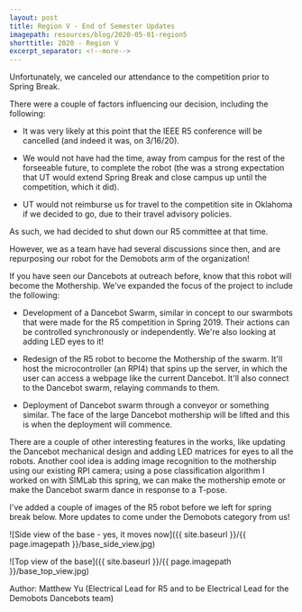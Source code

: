 ```yaml
---
layout: post
title: Region V - End of Semester Updates
imagepath: resources/blog/2020-05-01-region5
shorttitle: 2020 - Region V
excerpt_separator: <!--more-->
---
```


Unfortunately, we canceled our attendance to the competition prior to Spring Break.

<!--more-->

There were a couple of factors influencing our decision, including the following:

* It was very likely at this point that the IEEE R5 conference will be cancelled (and indeed it was, on 3/16/20).

* We would not have had the time, away from campus for the rest of the forseeable future, to complete the robot (the was a strong expectation that UT would extend Spring Break and close campus up until the competition, which it did).

* UT would not reimburse us for travel to the competition site in Oklahoma if we decided to go, due to their travel advisory policies.

As such, we had decided to shut down our R5 committee at that time.

However, we as a team have had several discussions since then, and are repurposing our robot for the Demobots arm of the organization!

If you have seen our Dancebots at outreach before, know that this robot will become the Mothership. We've expanded the focus of the project to include the following:

* Development of a Dancebot Swarm, similar in concept to our swarmbots that were made for the R5 competition in Spring 2019. Their actions can be controlled synchronously or independently. We're also looking at adding LED eyes to it!

* Redesign of the R5 robot to become the Mothership of the swarm. It'll host the microcontroller (an RPI4) that spins up the server, in which the user can access a webpage like the current Dancebot. It'll also connect to the Dancebot swarm, relaying commands to them.

* Deployment of Dancebot swarm through a conveyor or something similar. The face of the large Dancebot mothership will be lifted and this is when the deployment will commence.

There are a couple of other interesting features in the works, like updating the Dancebot mechanical design and adding LED matrices for eyes to all the robots. Another cool idea is adding image recognition to the mothership using our existing RPI camera; using a pose classification algorithm I worked on with SIMLab this spring, we can make the mothership emote or make the Dancebot swarm dance in response to a T-pose.

I've added a couple of images of the R5 robot before we left for spring break below. More updates to come under the Demobots category from us!

![Side view of the base - yes, it moves now]({{ site.baseurl }}/{{ page.imagepath }}/base_side_view.jpg)

![Top view of the base]({{ site.baseurl }}/{{ page.imagepath }}/base_top_view.jpg)



Author: Matthew Yu (Electrical Lead for R5 and to be Electrical Lead for the Demobots Dancebots team)
